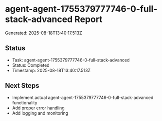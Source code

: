 # agent-agent-1755379777746-0-full-stack-advanced Report

Generated: 2025-08-18T13:40:17.513Z

## Status
- Task: agent-agent-1755379777746-0-full-stack-advanced
- Status: Completed
- Timestamp: 2025-08-18T13:40:17.513Z

## Next Steps
- Implement actual agent-agent-1755379777746-0-full-stack-advanced functionality
- Add proper error handling
- Add logging and monitoring
